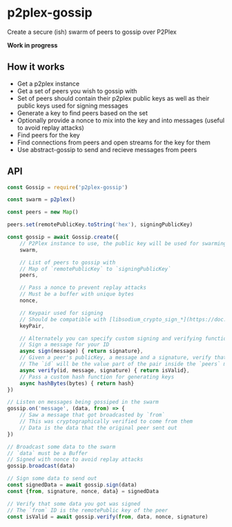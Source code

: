 # p2plex-gossip
Create a secure (ish) swarm of peers to gossip over P2Plex

**Work in progress**

## How it works

- Get a p2plex instance
- Get a set of peers you wish to gossip with
- Set of peers should contain their p2plex public keys as well as their public keys used for signing messages
- Generate a key to find peers based on the set
- Optionally provide a nonce to mix into the key and into messages (useful to avoid replay attacks)
- Find peers for the key
- Find connections from peers and open streams for the key for them
- Use abstract-gossip to send and recieve messages from peers

## API

```JavaScript
const Gossip = require('p2plex-gossip')

const swarm = p2plex()

const peers = new Map()

peers.set(remotePublicKey.toString('hex'), signingPublicKey)

const gossip = await Gossip.create({
	// P2Plex instance to use, the public key will be used for swarming
	swarm,

	// List of peers to gossip with
	// Map of `remotePublicKey` to `signingPublicKey`
	peers,

	// Pass a nonce to prevent replay attacks
	// Must be a buffer with unique bytes
	nonce,

	// Keypair used for signing
	// Should be compatible with [libsodium_crypto_sign_*](https://doc.libsodium.org/public-key_cryptography/public-key_signatures)
	keyPair,

	// Alternately you can specify custom signing and verifying functions
	// Sign a message for your ID
	async sign(message) { return signature},
	// Given a peer's publicKey, a message and a signature, verify that it's valid
	// The `id` will be the value part of the pair inside the `peers` map
	async verify(id, message, signature) { return isValid},
	// Pass a custom hash function for generating keys
	async hashBytes(bytes) { return hash}
})

// Listen on messages being gossiped in the swarm
gossip.on('message', (data, from) => {
	// Saw a message that got broadcasted by `from`
	// This was cryptographically verified to come from them
	// Data is the data that the original peer sent out
})

// Broadcast some data to the swarm
// `data` must be a Buffer
// Signed with nonce to avoid replay attacks
gossip.broadcast(data)

// Sign some data to send out
const signedData = await gossip.sign(data)
const {from, signature, nonce, data} = signedData

// Verify that some data you got was signed
// The `from` ID is the remotePublic key of the peer
const isValid = await gossip.verify(from, data, nonce, signature)
```
